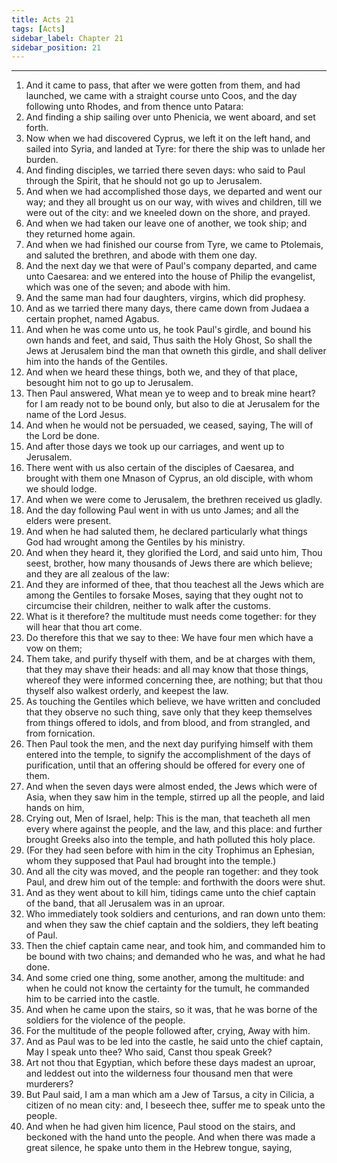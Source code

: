 ```yaml
---
title: Acts 21
tags: [Acts]
sidebar_label: Chapter 21
sidebar_position: 21
---
```


---
1. And it came to pass, that after we were gotten from them, and had launched, we came with a straight course unto Coos, and the day following unto Rhodes, and from thence unto Patara:
2. And finding a ship sailing over unto Phenicia, we went aboard, and set forth.
3. Now when we had discovered Cyprus, we left it on the left hand, and sailed into Syria, and landed at Tyre: for there the ship was to unlade her burden.
4. And finding disciples, we tarried there seven days: who said to Paul through the Spirit, that he should not go up to Jerusalem.
5. And when we had accomplished those days, we departed and went our way; and they all brought us on our way, with wives and children, till we were out of the city: and we kneeled down on the shore, and prayed.
6. And when we had taken our leave one of another, we took ship; and they returned home again.
7. And when we had finished our course from Tyre, we came to Ptolemais, and saluted the brethren, and abode with them one day.
8. And the next day we that were of Paul's company departed, and came unto Caesarea: and we entered into the house of Philip the evangelist, which was one of the seven; and abode with him.
9. And the same man had four daughters, virgins, which did prophesy.
10. And as we tarried there many days, there came down from Judaea a certain prophet, named Agabus.
11. And when he was come unto us, he took Paul's girdle, and bound his own hands and feet, and said, Thus saith the Holy Ghost, So shall the Jews at Jerusalem bind the man that owneth this girdle, and shall deliver him into the hands of the Gentiles.
12. And when we heard these things, both we, and they of that place, besought him not to go up to Jerusalem.
13. Then Paul answered, What mean ye to weep and to break mine heart? for I am ready not to be bound only, but also to die at Jerusalem for the name of the Lord Jesus.
14. And when he would not be persuaded, we ceased, saying, The will of the Lord be done.
15. And after those days we took up our carriages, and went up to Jerusalem.
16. There went with us also certain of the disciples of Caesarea, and brought with them one Mnason of Cyprus, an old disciple, with whom we should lodge.
17. And when we were come to Jerusalem, the brethren received us gladly.
18. And the day following Paul went in with us unto James; and all the elders were present.
19. And when he had saluted them, he declared particularly what things God had wrought among the Gentiles by his ministry.
20. And when they heard it, they glorified the Lord, and said unto him, Thou seest, brother, how many thousands of Jews there are which believe; and they are all zealous of the law:
21. And they are informed of thee, that thou teachest all the Jews which are among the Gentiles to forsake Moses, saying that they ought not to circumcise their children, neither to walk after the customs.
22. What is it therefore? the multitude must needs come together: for they will hear that thou art come.
23. Do therefore this that we say to thee: We have four men which have a vow on them;
24. Them take, and purify thyself with them, and be at charges with them, that they may shave their heads: and all may know that those things, whereof they were informed concerning thee, are nothing; but that thou thyself also walkest orderly, and keepest the law.
25. As touching the Gentiles which believe, we have written and concluded that they observe no such thing, save only that they keep themselves from things offered to idols, and from blood, and from strangled, and from fornication.
26. Then Paul took the men, and the next day purifying himself with them entered into the temple, to signify the accomplishment of the days of purification, until that an offering should be offered for every one of them.
27. And when the seven days were almost ended, the Jews which were of Asia, when they saw him in the temple, stirred up all the people, and laid hands on him,
28. Crying out, Men of Israel, help: This is the man, that teacheth all men every where against the people, and the law, and this place: and further brought Greeks also into the temple, and hath polluted this holy place.
29. (For they had seen before with him in the city Trophimus an Ephesian, whom they supposed that Paul had brought into the temple.)
30. And all the city was moved, and the people ran together: and they took Paul, and drew him out of the temple: and forthwith the doors were shut.
31. And as they went about to kill him, tidings came unto the chief captain of the band, that all Jerusalem was in an uproar.
32. Who immediately took soldiers and centurions, and ran down unto them: and when they saw the chief captain and the soldiers, they left beating of Paul.
33. Then the chief captain came near, and took him, and commanded him to be bound with two chains; and demanded who he was, and what he had done.
34. And some cried one thing, some another, among the multitude: and when he could not know the certainty for the tumult, he commanded him to be carried into the castle.
35. And when he came upon the stairs, so it was, that he was borne of the soldiers for the violence of the people.
36. For the multitude of the people followed after, crying, Away with him.
37. And as Paul was to be led into the castle, he said unto the chief captain, May I speak unto thee? Who said, Canst thou speak Greek?
38. Art not thou that Egyptian, which before these days madest an uproar, and leddest out into the wilderness four thousand men that were murderers?
39. But Paul said, I am a man which am a Jew of Tarsus, a city in Cilicia, a citizen of no mean city: and, I beseech thee, suffer me to speak unto the people.
40. And when he had given him licence, Paul stood on the stairs, and beckoned with the hand unto the people. And when there was made a great silence, he spake unto them in the Hebrew tongue, saying,
